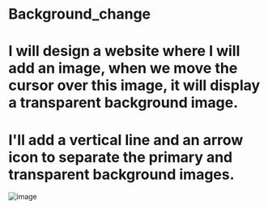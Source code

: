 # Background_change
# I will design a website where I will add an image, when we move the cursor over this image, it will display a transparent background image.
# I'll add a vertical line and an arrow icon to separate the primary and transparent background images.
![image](https://github.com/prottoy6218/Background_change/assets/108631940/d11e5a2d-0eed-4b59-b230-63ecbc56a2d6)
